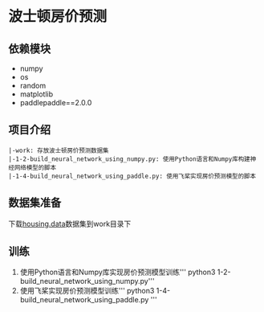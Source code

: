 # **波士顿房价预测**

## **依赖模块**

- numpy
- os
- random
- matplotlib
- paddlepaddle==2.0.0

## **项目介绍**

```buildoutcfg 
|-work: 存放波士顿房价预测数据集 
|-1-2-build_neural_network_using_numpy.py: 使用Python语言和Numpy库构建神经网络模型的脚本 
|-1-4-build_neural_network_using_paddle.py: 使用飞桨实现房价预测模型的脚本
```

## **数据集准备**
    
下载[housing.data](https://aistudio.baidu.com/aistudio/datasetdetail/58711)数据集到work目录下
        
## **训练**

1. 使用Python语言和Numpy库实现房价预测模型训练''' python3  1-2-build_neural_network_using_numpy.py'''
2. 使用飞桨实现房价预测模型训练''' python3 1-4-build_neural_network_using_paddle.py '''
